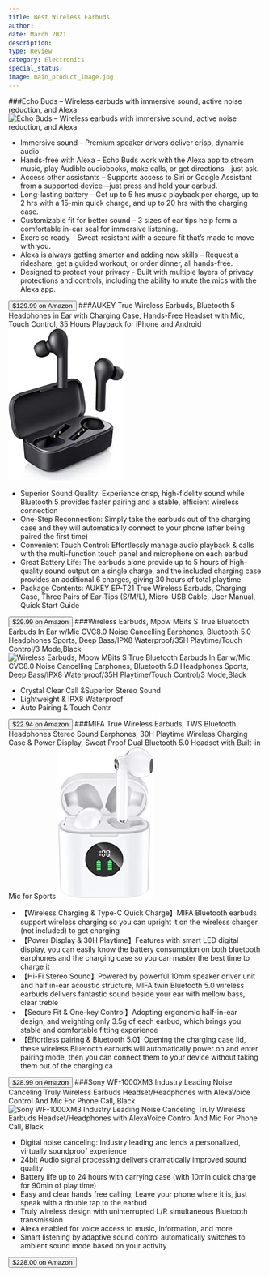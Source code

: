 ```yaml
---
title: Best Wireless Earbuds
author: 
date: March 2021
description: 
type: Review
category: Electronics
special_status: 
image: main_product_image.jpg
---
```

###Echo Buds – Wireless earbuds with immersive sound, active noise reduction, and Alexa
![Echo Buds – Wireless earbuds with immersive sound, active noise reduction, and Alexa](https://images-na.ssl-images-amazon.com/images/I/71Qb5Olbo5L._AC_SY300_SX300_.jpg)
- Immersive sound – Premium speaker drivers deliver crisp, dynamic audio
- Hands-free with Alexa – Echo Buds work with the Alexa app to stream music, play Audible audiobooks, make calls, or get directions—just ask.
- Access other assistants – Supports access to Siri or Google Assistant from a supported device—just press and hold your earbud.
- Long-lasting battery – Get up to 5 hrs music playback per charge, up to 2 hrs with a 15-min quick charge, and up to 20 hrs with the charging case.
- Customizable fit for better sound – 3 sizes of ear tips help form a comfortable in-ear seal for immersive listening.
- Exercise ready – Sweat-resistant with a secure fit that’s made to move with you.
- Alexa is always getting smarter and adding new skills – Request a rideshare, get a guided workout, or order dinner, all hands-free.
- Designed to protect your privacy - Built with multiple layers of privacy protections and controls, including the ability to mute the mics with the Alexa app.

[<button class="button">$129.99 on Amazon</button>](https://www.amazon.com/gp/slredirect/picassoRedirect.html/ref=pa_sp_atf_aps_sr_pg1_1?ie=UTF8&adId=A0853027IFMANDV71A9L&url=%2FEcho-Buds%2Fdp%2FB07F6VM1S3%2Fref%3Dsr_1_1_sspa%3Fdchild%3D1%26keywords%3Dwireless%2Bearbuds%26qid%3D1614629531%26sr%3D8-1-spons%26psc%3D1&qualifier=1614629531&id=5061411141201793&widgetName=sp_atf)
###AUKEY True Wireless Earbuds, Bluetooth 5 Headphones in Ear with Charging Case, Hands-Free Headset with Mic, Touch Control, 35 Hours Playback for iPhone and Android
![AUKEY True Wireless Earbuds, Bluetooth 5 Headphones in Ear with Charging Case, Hands-Free Headset with Mic, Touch Control, 35 Hours Playback for iPhone and Android](./AUKEYTrue.jpeg)
- Superior Sound Quality: Experience crisp, high-fidelity sound while Bluetooth 5 provides faster pairing and a stable, efficient wireless connection
- One-Step Reconnection: Simply take the earbuds out of the charging case and they will automatically connect to your phone (after being paired the first time)
- Convenient Touch Control: Effortlessly manage audio playback & calls with the multi-function touch panel and microphone on each earbud
- Great Battery Life: The earbuds alone provide up to 5 hours of high-quality sound output on a single charge, and the included charging case provides an additional 6 charges, giving 30 hours of total playtime
- Package Contents: AUKEY EP-T21 True Wireless Earbuds, Charging Case, Three Pairs of Ear-Tips (S/M/L), Micro-USB Cable, User Manual, Quick Start Guide

[<button class="button">$29.99 on Amazon</button>](https://www.amazon.com/gp/slredirect/picassoRedirect.html/ref=pa_sp_atf_aps_sr_pg1_1?ie=UTF8&adId=A0861155OAZ1GVIVBOF2&url=%2FAUKEY-Wireless-Bluetooth-Headphones-Charging%2Fdp%2FB07X8ZZ2M9%2Fref%3Dsr_1_2_sspa%3Fdchild%3D1%26keywords%3Dwireless%2Bearbuds%26qid%3D1614629531%26sr%3D8-2-spons%26psc%3D1%26smid%3DA142BGUZC6UH73&qualifier=1614629531&id=5061411141201793&widgetName=sp_atf)
###Wireless Earbuds, Mpow MBits S True Bluetooth Earbuds In Ear w/Mic CVC8.0 Noise Cancelling Earphones, Bluetooth 5.0 Headphones Sports, Deep Bass/IPX8 Waterproof/35H Playtime/Touch Control/3 Mode,Black
![Wireless Earbuds, Mpow MBits S True Bluetooth Earbuds In Ear w/Mic CVC8.0 Noise Cancelling Earphones, Bluetooth 5.0 Headphones Sports, Deep Bass/IPX8 Waterproof/35H Playtime/Touch Control/3 Mode,Black](https://images-na.ssl-images-amazon.com/images/I/51u1FiJEGaL.__AC_SX300_SY300_QL70_ML2_.jpg)
- Crystal Clear Call &Superior Stereo Sound
- Lightweight & IPX8 Waterproof
- Auto Pairing & Touch Contr

[<button class="button">$22.94 on Amazon</button>](https://www.amazon.com/Mpow-Bluetooth-Cancelling-Headphones-Waterproof/dp/B08DKZM85T/ref=sr_1_5?dchild=1&keywords=wireless+earbuds&qid=1614629531&sr=8-5)
###MIFA True Wireless Earbuds, TWS Bluetooth Headphones Stereo Sound Earphones, 30H Playtime Wireless Charging Case & Power Display, Sweat Proof Dual Bluetooth 5.0 Headset with Built-in Mic for Sports
![MIFA True Wireless Earbuds, TWS Bluetooth Headphones Stereo Sound Earphones, 30H Playtime Wireless Charging Case & Power Display, Sweat Proof Dual Bluetooth 5.0 Headset with Built-in Mic for Sports](./MIFATrue.jpeg)
- 【Wireless Charging & Type-C Quick Charge】MIFA Bluetooth earbuds support wireless charging so you can upright it on the wireless charger (not included) to get charging
- 【Power Display & 30H Playtime】Features with smart LED digital display, you can easily know the battery consumption on both bluetooth earphones and the charging case so you can master the best time to charge it
- 【Hi-Fi Stereo Sound】Powered by powerful 10mm speaker driver unit and half in-ear acoustic structure, MIFA twin Bluetooth 5.0 wireless earbuds delivers fantastic sound beside your ear with mellow bass, clear treble
- 【Secure Fit & One-key Control】Adopting ergonomic half-in-ear design, and weighting only 3.5g of each earbud, which brings you stable and comfortable fitting experience
- 【Effortless pairing & Bluetooth 5.0】Opening the charging case lid, these wireless Bluetooth earbuds will automatically power on and enter pairing mode, then you can connect them to your device without taking them out of the charging ca

[<button class="button">$28.99 on Amazon</button>](https://www.amazon.com/MIFA-Wireless-Bluetooth-Headphones-Earphones/dp/B08R8GBWQ1/ref=sr_1_6?dchild=1&keywords=wireless+earbuds&qid=1614629531&sr=8-6)
###Sony WF-1000XM3 Industry Leading Noise Canceling Truly Wireless Earbuds Headset/Headphones with AlexaVoice Control And Mic For Phone Call, Black
![Sony WF-1000XM3 Industry Leading Noise Canceling Truly Wireless Earbuds Headset/Headphones with AlexaVoice Control And Mic For Phone Call, Black](https://images-na.ssl-images-amazon.com/images/I/61zKkP36kDL.__AC_SX300_SY300_QL70_ML2_.jpg)
- Digital noise canceling: Industry leading anc lends a personalized, virtually soundproof experience
- 24bit Audio signal processing delivers dramatically improved sound quality
- Battery life up to 24 hours with carrying case (with 10min quick charge for 90min of play time)
- Easy and clear hands free calling; Leave your phone where it is, just speak with a double tap to the earbud
- Truly wireless design with uninterrupted L/R simultaneous Bluetooth transmission
- Alexa enabled for voice access to music, information, and more
- Smart listening by adaptive sound control automatically switches to ambient sound mode based on your activity

[<button class="button">$228.00 on Amazon</button>](https://www.amazon.com/gp/slredirect/picassoRedirect.html/ref=pa_sp_mtf_aps_sr_pg1_1?ie=UTF8&adId=A0608492J276YHY2H3GU&url=%2FSony-WF-1000XM3-Industry-Canceling-Wireless%2Fdp%2FB07T81554H%2Fref%3Dsr_1_7_sspa%3Fdchild%3D1%26keywords%3Dwireless%2Bearbuds%26qid%3D1614629531%26sr%3D8-7-spons%26psc%3D1&qualifier=1614629531&id=5061411141201793&widgetName=sp_mtf)
